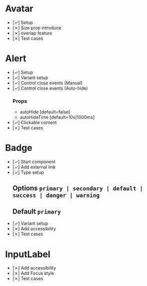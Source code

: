 # Avatar
-   [&check;] Setup
-   [&cross;] Size prop introduce
-   [&cross;] overlap feature
-   [&cross;] Test cases

# Alert 
-    [&check;] Setup
-    [&check;] Variant setup
-    [&check;] Control close events (Manual)
-    [&check;] Control close events (Auto-hide)
      ### Props 
      - autoHide [default=false]
      - autoHideTime [default=10s|1000ms]
-    [&check;] Clickable content
-    [&cross;] Test cases


# Badge
-   [&check;] Start component
-   [&check;] Add external link
-   [&check;] Type setup 
      ## Options `primary | secondary | default | success | danger | warning`
      ## Default `primary`
-   [&check;] Variant setup
-   [&cross;] Add accessibility     
-   [&cross;] Test cases

# InputLabel
-   [&cross;] Add accessibility     
-   [&cross;] Add Focus style 
-   [&cross;] Test cases


